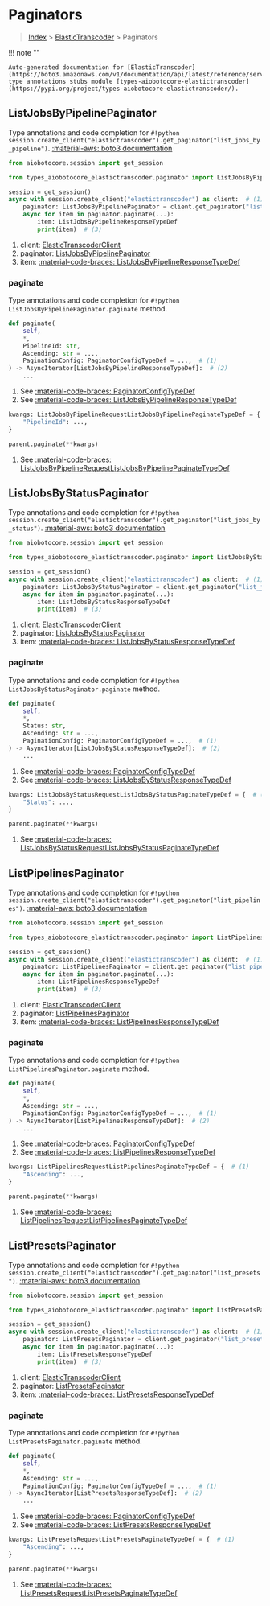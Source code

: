 # Paginators

> [Index](../README.md) > [ElasticTranscoder](./README.md) > Paginators

!!! note ""

    Auto-generated documentation for [ElasticTranscoder](https://boto3.amazonaws.com/v1/documentation/api/latest/reference/services/elastictranscoder.html#ElasticTranscoder)
    type annotations stubs module [types-aiobotocore-elastictranscoder](https://pypi.org/project/types-aiobotocore-elastictranscoder/).

## ListJobsByPipelinePaginator

Type annotations and code completion for `#!python session.create_client("elastictranscoder").get_paginator("list_jobs_by_pipeline")`.
[:material-aws: boto3 documentation](https://boto3.amazonaws.com/v1/documentation/api/latest/reference/services/elastictranscoder.html#ElasticTranscoder.Paginator.ListJobsByPipeline)

```python title="Usage example"
from aiobotocore.session import get_session

from types_aiobotocore_elastictranscoder.paginator import ListJobsByPipelinePaginator

session = get_session()
async with session.create_client("elastictranscoder") as client:  # (1)
    paginator: ListJobsByPipelinePaginator = client.get_paginator("list_jobs_by_pipeline")  # (2)
    async for item in paginator.paginate(...):
        item: ListJobsByPipelineResponseTypeDef
        print(item)  # (3)
```

1. client: [ElasticTranscoderClient](./client.md)
2. paginator: [ListJobsByPipelinePaginator](./paginators.md#listjobsbypipelinepaginator)
3. item: [:material-code-braces: ListJobsByPipelineResponseTypeDef](./type_defs.md#listjobsbypipelineresponsetypedef) 


### paginate

Type annotations and code completion for `#!python ListJobsByPipelinePaginator.paginate` method.

```python title="Method definition"
def paginate(
    self,
    *,
    PipelineId: str,
    Ascending: str = ...,
    PaginationConfig: PaginatorConfigTypeDef = ...,  # (1)
) -> AsyncIterator[ListJobsByPipelineResponseTypeDef]:  # (2)
    ...
```

1. See [:material-code-braces: PaginatorConfigTypeDef](./type_defs.md#paginatorconfigtypedef) 
2. See [:material-code-braces: ListJobsByPipelineResponseTypeDef](./type_defs.md#listjobsbypipelineresponsetypedef) 


```python title="Usage example with kwargs"
kwargs: ListJobsByPipelineRequestListJobsByPipelinePaginateTypeDef = {  # (1)
    "PipelineId": ...,
}

parent.paginate(**kwargs)
```

1. See [:material-code-braces: ListJobsByPipelineRequestListJobsByPipelinePaginateTypeDef](./type_defs.md#listjobsbypipelinerequestlistjobsbypipelinepaginatetypedef) 
## ListJobsByStatusPaginator

Type annotations and code completion for `#!python session.create_client("elastictranscoder").get_paginator("list_jobs_by_status")`.
[:material-aws: boto3 documentation](https://boto3.amazonaws.com/v1/documentation/api/latest/reference/services/elastictranscoder.html#ElasticTranscoder.Paginator.ListJobsByStatus)

```python title="Usage example"
from aiobotocore.session import get_session

from types_aiobotocore_elastictranscoder.paginator import ListJobsByStatusPaginator

session = get_session()
async with session.create_client("elastictranscoder") as client:  # (1)
    paginator: ListJobsByStatusPaginator = client.get_paginator("list_jobs_by_status")  # (2)
    async for item in paginator.paginate(...):
        item: ListJobsByStatusResponseTypeDef
        print(item)  # (3)
```

1. client: [ElasticTranscoderClient](./client.md)
2. paginator: [ListJobsByStatusPaginator](./paginators.md#listjobsbystatuspaginator)
3. item: [:material-code-braces: ListJobsByStatusResponseTypeDef](./type_defs.md#listjobsbystatusresponsetypedef) 


### paginate

Type annotations and code completion for `#!python ListJobsByStatusPaginator.paginate` method.

```python title="Method definition"
def paginate(
    self,
    *,
    Status: str,
    Ascending: str = ...,
    PaginationConfig: PaginatorConfigTypeDef = ...,  # (1)
) -> AsyncIterator[ListJobsByStatusResponseTypeDef]:  # (2)
    ...
```

1. See [:material-code-braces: PaginatorConfigTypeDef](./type_defs.md#paginatorconfigtypedef) 
2. See [:material-code-braces: ListJobsByStatusResponseTypeDef](./type_defs.md#listjobsbystatusresponsetypedef) 


```python title="Usage example with kwargs"
kwargs: ListJobsByStatusRequestListJobsByStatusPaginateTypeDef = {  # (1)
    "Status": ...,
}

parent.paginate(**kwargs)
```

1. See [:material-code-braces: ListJobsByStatusRequestListJobsByStatusPaginateTypeDef](./type_defs.md#listjobsbystatusrequestlistjobsbystatuspaginatetypedef) 
## ListPipelinesPaginator

Type annotations and code completion for `#!python session.create_client("elastictranscoder").get_paginator("list_pipelines")`.
[:material-aws: boto3 documentation](https://boto3.amazonaws.com/v1/documentation/api/latest/reference/services/elastictranscoder.html#ElasticTranscoder.Paginator.ListPipelines)

```python title="Usage example"
from aiobotocore.session import get_session

from types_aiobotocore_elastictranscoder.paginator import ListPipelinesPaginator

session = get_session()
async with session.create_client("elastictranscoder") as client:  # (1)
    paginator: ListPipelinesPaginator = client.get_paginator("list_pipelines")  # (2)
    async for item in paginator.paginate(...):
        item: ListPipelinesResponseTypeDef
        print(item)  # (3)
```

1. client: [ElasticTranscoderClient](./client.md)
2. paginator: [ListPipelinesPaginator](./paginators.md#listpipelinespaginator)
3. item: [:material-code-braces: ListPipelinesResponseTypeDef](./type_defs.md#listpipelinesresponsetypedef) 


### paginate

Type annotations and code completion for `#!python ListPipelinesPaginator.paginate` method.

```python title="Method definition"
def paginate(
    self,
    *,
    Ascending: str = ...,
    PaginationConfig: PaginatorConfigTypeDef = ...,  # (1)
) -> AsyncIterator[ListPipelinesResponseTypeDef]:  # (2)
    ...
```

1. See [:material-code-braces: PaginatorConfigTypeDef](./type_defs.md#paginatorconfigtypedef) 
2. See [:material-code-braces: ListPipelinesResponseTypeDef](./type_defs.md#listpipelinesresponsetypedef) 


```python title="Usage example with kwargs"
kwargs: ListPipelinesRequestListPipelinesPaginateTypeDef = {  # (1)
    "Ascending": ...,
}

parent.paginate(**kwargs)
```

1. See [:material-code-braces: ListPipelinesRequestListPipelinesPaginateTypeDef](./type_defs.md#listpipelinesrequestlistpipelinespaginatetypedef) 
## ListPresetsPaginator

Type annotations and code completion for `#!python session.create_client("elastictranscoder").get_paginator("list_presets")`.
[:material-aws: boto3 documentation](https://boto3.amazonaws.com/v1/documentation/api/latest/reference/services/elastictranscoder.html#ElasticTranscoder.Paginator.ListPresets)

```python title="Usage example"
from aiobotocore.session import get_session

from types_aiobotocore_elastictranscoder.paginator import ListPresetsPaginator

session = get_session()
async with session.create_client("elastictranscoder") as client:  # (1)
    paginator: ListPresetsPaginator = client.get_paginator("list_presets")  # (2)
    async for item in paginator.paginate(...):
        item: ListPresetsResponseTypeDef
        print(item)  # (3)
```

1. client: [ElasticTranscoderClient](./client.md)
2. paginator: [ListPresetsPaginator](./paginators.md#listpresetspaginator)
3. item: [:material-code-braces: ListPresetsResponseTypeDef](./type_defs.md#listpresetsresponsetypedef) 


### paginate

Type annotations and code completion for `#!python ListPresetsPaginator.paginate` method.

```python title="Method definition"
def paginate(
    self,
    *,
    Ascending: str = ...,
    PaginationConfig: PaginatorConfigTypeDef = ...,  # (1)
) -> AsyncIterator[ListPresetsResponseTypeDef]:  # (2)
    ...
```

1. See [:material-code-braces: PaginatorConfigTypeDef](./type_defs.md#paginatorconfigtypedef) 
2. See [:material-code-braces: ListPresetsResponseTypeDef](./type_defs.md#listpresetsresponsetypedef) 


```python title="Usage example with kwargs"
kwargs: ListPresetsRequestListPresetsPaginateTypeDef = {  # (1)
    "Ascending": ...,
}

parent.paginate(**kwargs)
```

1. See [:material-code-braces: ListPresetsRequestListPresetsPaginateTypeDef](./type_defs.md#listpresetsrequestlistpresetspaginatetypedef) 
